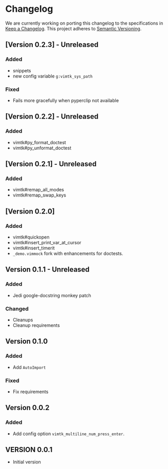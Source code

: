 # Changelog


We are currently working on porting this changelog to the specifications in
[Keep a Changelog](https://keepachangelog.com/en/1.0.0/).
This project adheres to [Semantic Versioning](https://semver.org/spec/v2.0.0.html).

## [Version 0.2.3] - Unreleased

### Added 
* snippets
* new config variable `g:vimtk_sys_path`

### Fixed
* Fails more gracefully when pyperclip not available 


## [Version 0.2.2] - Unreleased

### Added 
* vimtk#py_format_doctest
* vimtk#py_unformat_doctest

## [Version 0.2.1] - Unreleased

### Added 
* vimtk#remap_all_modes
* vimtk#remap_swap_keys


## [Version 0.2.0] 

### Added 
* vimtk#quickopen
* vimtk#insert_print_var_at_cursor
* vimtk#insert_timerit
* `_demo.vimmock` fork with enhancements for doctests.


## Version 0.1.1 - Unreleased

### Added
* Jedi google-docstring monkey patch


### Changed
* Cleanups
* Cleanup requirements


## Version 0.1.0

### Added
* Add `AutoImport`

### Fixed
* Fix requirements


## Version 0.0.2

### Added
* Add config option `vimtk_multiline_num_press_enter`.


## VERSION 0.0.1

* Initial version

